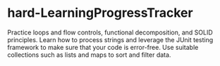 # hard-LearningProgressTracker

Practice loops and flow controls, functional decomposition, and SOLID principles. Learn how to process strings and leverage the JUnit testing framework to make sure that your code is error-free. Use suitable collections such as lists and maps to sort and filter data.
